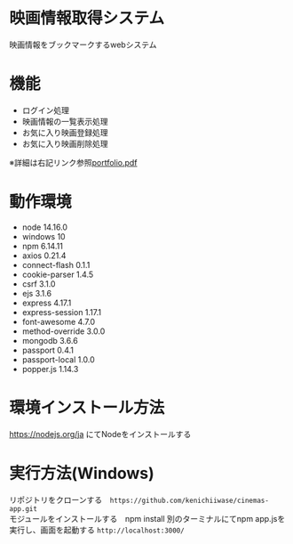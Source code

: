 # 映画情報取得システム
映画情報をブックマークするwebシステム

# 機能
- ログイン処理  
- 映画情報の一覧表示処理  
- お気に入り映画登録処理  
- お気に入り映画削除処理

※詳細は右記リンク参照[portfolio.pdf](https://github.com/kenichiiwase/portfolio/files/7109210/portfolio.pdf)

# 動作環境  
- node 14.16.0  
- windows 10  
- npm 6.14.11  
- axios 0.21.4  
- connect-flash 0.1.1  
- cookie-parser 1.4.5  
- csrf 3.1.0  
- ejs 3.1.6  
- express 4.17.1  
- express-session 1.17.1  
- font-awesome 4.7.0  
- method-override 3.0.0  
- mongodb 3.6.6  
- passport 0.4.1  
- passport-local 1.0.0  
- popper.js 1.14.3  

# 環境インストール方法  
https://nodejs.org/ja にてNodeをインストールする

# 実行方法(Windows)  
リポジトリをクローンする　`https://github.com/kenichiiwase/cinemas-app.git`  
モジュールをインストールする　npm install
別のターミナルにてnpm app.jsを実行し、画面を起動する `http://localhost:3000/`
